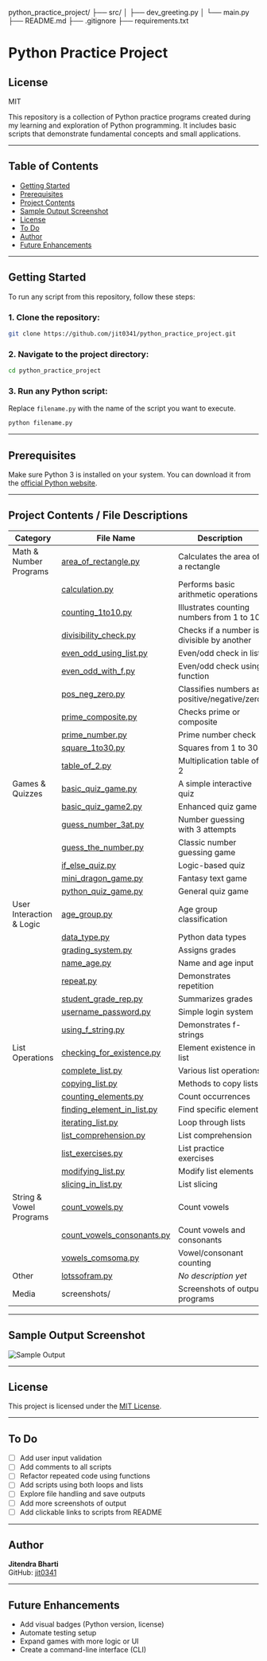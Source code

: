 
python_practice_project/
├── src/
│   ├── dev_greeting.py
│   └── main.py
├── README.md
├── .gitignore
├── requirements.txt

# Python Practice Project

## License
MIT

This repository is a collection of Python practice programs created during my learning and exploration of Python programming. It includes basic scripts that demonstrate fundamental concepts and small applications.

---

## Table of Contents
- [Getting Started](#getting-started)
- [Prerequisites](#prerequisites)
- [Project Contents](#project-contents--file-descriptions)
- [Sample Output Screenshot](#sample-output-screenshot)
- [License](#license)
- [To Do](#-to-do)
- [Author](#author)
- [Future Enhancements](#future-enhancements)

---

## Getting Started

To run any script from this repository, follow these steps:

### 1. Clone the repository:
```bash
git clone https://github.com/jit0341/python_practice_project.git
```

### 2. Navigate to the project directory:
```bash
cd python_practice_project
```

### 3. Run any Python script:
Replace `filename.py` with the name of the script you want to execute.

```bash
python filename.py
```

---

## Prerequisites

Make sure Python 3 is installed on your system. You can download it from the [official Python website](https://www.python.org/downloads/).

---

## Project Contents / File Descriptions

| Category | File Name | Description |
|----------|-----------|-------------|
| Math & Number Programs | [area_of_rectangle.py](area_of_rectangle.py) | Calculates the area of a rectangle |
|  | [calculation.py](calculation.py) | Performs basic arithmetic operations |
|  | [counting_1to10.py](counting_1to10.py) | Illustrates counting numbers from 1 to 10 |
|  | [divisibility_check.py](divisibility_check.py) | Checks if a number is divisible by another |
|  | [even_odd_using_list.py](even_odd_using_list.py) | Even/odd check in list |
|  | [even_odd_with_f.py](even_odd_with_f.py) | Even/odd check using function |
|  | [pos_neg_zero.py](pos_neg_zero.py) | Classifies numbers as positive/negative/zero |
|  | [prime_composite.py](prime_composite.py) | Checks prime or composite |
|  | [prime_number.py](prime_number.py) | Prime number check |
|  | [square_1to30.py](square_1to30.py) | Squares from 1 to 30 |
|  | [table_of_2.py](table_of_2.py) | Multiplication table of 2 |
| Games & Quizzes | [basic_quiz_game.py](basic_quiz_game.py) | A simple interactive quiz |
|  | [basic_quiz_game2.py](basic_quiz_game2.py) | Enhanced quiz game |
|  | [guess_number_3at.py](guess_number_3at.py) | Number guessing with 3 attempts |
|  | [guess_the_number.py](guess_the_number.py) | Classic number guessing game |
|  | [if_else_quiz.py](if_else_quiz.py) | Logic-based quiz |
|  | [mini_dragon_game.py](mini_dragon_game.py) | Fantasy text game |
|  | [python_quiz_game.py](python_quiz_game.py) | General quiz game |
| User Interaction & Logic | [age_group.py](age_group.py) | Age group classification |
|  | [data_type.py](data_type.py) | Python data types |
|  | [grading_system.py](grading_system.py) | Assigns grades |
|  | [name_age.py](name_age.py) | Name and age input |
|  | [repeat.py](repeat.py) | Demonstrates repetition |
|  | [student_grade_rep.py](student_grade_rep.py) | Summarizes grades |
|  | [username_password.py](username_password.py) | Simple login system |
|  | [using_f_string.py](using_f_string.py) | Demonstrates f-strings |
| List Operations | [checking_for_existence.py](checking_for_existence.py) | Element existence in list |
|  | [complete_list.py](complete_list.py) | Various list operations |
|  | [copying_list.py](copying_list.py) | Methods to copy lists |
|  | [counting_elements.py](counting_elements.py) | Count occurrences |
|  | [finding_element_in_list.py](finding_element_in_list.py) | Find specific element |
|  | [iterating_list.py](iterating_list.py) | Loop through lists |
|  | [list_comprehension.py](list_comprehension.py) | List comprehension |
|  | [list_exercises.py](list_exercises.py) | List practice exercises |
|  | [modifying_list.py](modifying_list.py) | Modify list elements |
|  | [slicing_in_list.py](slicing_in_list.py) | List slicing |
| String & Vowel Programs | [count_vowels.py](count_vowels.py) | Count vowels |
|  | [count_vowels_consonants.py](count_vowels_consonants.py) | Count vowels and consonants |
|  | [vowels_comsoma.py](vowels_comsoma.py) | Vowel/consonant counting |
| Other | [lotssofram.py](lotssofram.py) | *No description yet* |
| Media | screenshots/ | Screenshots of output programs |

---

## Sample Output Screenshot

![Sample Output](screenshots/sample_output.png)

---

##  License

This project is licensed under the [MIT License](LICENSE).

---

## To Do

- [ ] Add user input validation
- [ ] Add comments to all scripts
- [ ] Refactor repeated code using functions
- [ ] Add scripts using both loops and lists
- [ ] Explore file handling and save outputs
- [ ] Add more screenshots of output
- [ ] Add clickable links to scripts from README

---

##  Author

**Jitendra Bharti**  
GitHub: [jit0341](https://github.com/jit0341)

---

##  Future Enhancements

- Add visual badges (Python version, license)
- Automate testing setup
- Expand games with more logic or UI
- Create a command-line interface (CLI)
